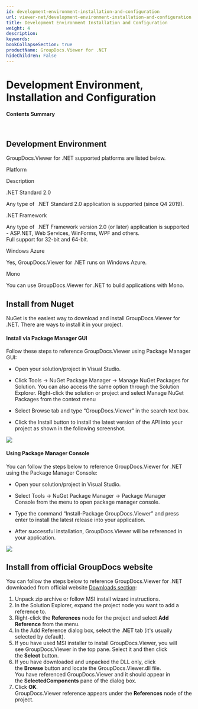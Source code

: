 ```yaml
---
id: development-environment-installation-and-configuration
url: viewer-net/development-environment-installation-and-configuration
title: Development Environment Installation and Configuration
weight: 4
description: 
keywords: 
bookCollapseSection: true
productName: GroupDocs.Viewer for .NET
hideChildren: False
---
```


# Development Environment, Installation and Configuration


**Contents Summary**


 

## Development Environment

GroupDocs.Viewer for .NET supported platforms are listed below.

Platform

Description

.NET Standard 2.0

Any type of  .NET Standard 2.0 application is supported (since Q4 2019).

.NET Framework

Any type of  .NET Framework version 2.0 (or later) application is supported - ASP.NET, Web Services, WinForms, WPF and others.  
Full support for 32-bit and 64-bit.

Windows Azure

Yes, GroupDocs.Viewer for .NET runs on Windows Azure.

Mono

You can use GroupDocs.Viewer for .NET to build applications with Mono.

## Install from Nuget

NuGet is the easiest way to download and install GroupDocs.Viewer for .NET. There are ways to install it in your project.

#### Install via Package Manager GUI

Follow these steps to reference GroupDocs.Viewer using Package Manager GUI:

*   Open your solution/project in Visual Studio.
    
*   Click Tools -> NuGet Package Manager -> Manage NuGet Packages for Solution. You can also access the same option through the Solution Explorer. Right-click the solution or project and select Manage NuGet Packages from the context menu
    
*   Select Browse tab and type “GroupDocs.Viewer” in the search text box.
    
*   Click the Install button to install the latest version of the API into your project as shown in the following screenshot.  
      
    

![](viewer-net/getting-started/development-environment-installation-and-configuration/85426192.png)

#### Using Package Manager Console

You can follow the steps below to reference GroupDocs.Viewer for .NET using the Package Manager Console:

*   Open your solution/project in Visual Studio.
    
*   Select Tools -> NuGet Package Manager -> Package Manager Console from the menu to open package manager console.
    
*   Type the command “Install-Package GroupDocs.Viewer” and press enter to install the latest release into your application.
    
*   After successful installation, GroupDocs.Viewer will be referenced in your application.  
      
![](viewer-net/getting-started/development-environment-installation-and-configuration/85426193.png)
    

  

## Install from official GroupDocs website

You can follow the steps below to reference GroupDocs.Viewer for .NET downloaded from official website [Downloads section](https://downloads.groupdocs.com/viewer/net):

1.  Unpack zip archive or follow MSI install wizard instructions.
2.  In the Solution Explorer, expand the project node you want to add a reference to.
3.  Right-click the **References** node for the project and select **Add Reference** from the menu.
4.  In the Add Reference dialog box, select the **.NET** tab (it's usually selected by default).
5.  If you have used MSI installer to install GroupDocs.Viewer, you will see GroupDocs.Viewer in the top pane. Select it and then click the **Select** button.
6.  If you have downloaded and unpacked the DLL only, click the **Browse** button and locate the GroupDocs.Viewer.dll file.   
    You have referenced GroupDocs.Viewer and it should appear in the **SelectedComponents** pane of the dialog box.
7.  Click **OK**.   
    GroupDocs.Viewer reference appears under the **References** node of the project.

